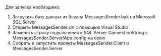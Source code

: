 Для запуска необходимо:  
1. Загрузить базу данных из бэкапа MessagesSender.bak на Microsoft SQL Server  
2. Открыть MessagesSender.sln с помощью Visual Studio  
3. Заменить строку подключения к SQL Server ConnectionString в MessagesSender.Server/App.config на свою  
4. Собрать и запустить проекты MessagesSender.Client и MessagesSender.Server  